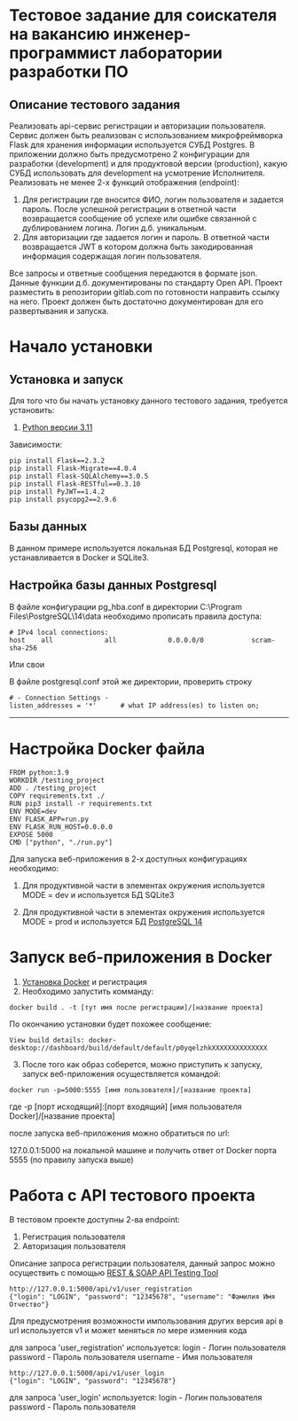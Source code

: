 # Тестовое задание для соискателя на вакансию инженер-программист лаборатории разработки ПО



## Описание тестового задания

Реализовать api-сервис регистрации и авторизации пользователя.
Сервис должен быть реализован с использованием микрофреймворка Flask для хранения информации используется  СУБД Postgres.
В приложении должно быть предусмотрено 2 конфигурации для разработки (development) и для продуктовой версии (production), какую СУБД использовать для development на усмотрение Исполнителя.
Реализовать не менее 2-х функций отображения (endpoint):

1) Для регистрации где вносится ФИО, логин пользователя и задается пароль. После успешной регистрации в ответной части возвращается сообщение об успехе или ошибке связанной с дублированием логина. Логин д.б. уникальным.
2) Для авторизации где задается логин и пароль. В ответной части возвращается JWT в котором должна быть закодированная информация содержащая логин пользователя.

Все запросы и ответные сообщения передаются в формате json.
Данные функции д.б. документированы по стандарту Open API.
Проект разместить в репозитории gitlab.com по готовности направить ссылку на него.
Проект должен быть достаточно документирован для его развертывания и запуска.

# Начало установки

## Установка и запуск

Для того что бы начать установку данного тестового задания, требуется установить:

1. [Python версии 3.11](https://www.python.org/downloads/release/python-3110/)

Зависимости:
```
pip install Flask==2.3.2
pip install Flask-Migrate==4.0.4
pip install Flask-SQLAlchemy==3.0.5
pip install Flask-RESTful==0.3.10
pip install PyJWT==1.4.2
pip install psycopg2==2.9.6
```

## Базы данных
В данном примере используется локальная БД Postgresql, которая не устанавливается в Docker
и SQLite3.

## Настройка базы данных Postgresql

В файле конфигурации pg_hba.conf в директории C:\Program Files\PostgreSQL\14\data
необходимо прописать правила доступа:
```
# IPv4 local connections:
host    all             all             0.0.0.0/0            scram-sha-256
```
Или свои

В файле postgresql.conf этой же директории, проверить строку 
```
# - Connection Settings -
listen_addresses = '*'		# what IP address(es) to listen on;
```

***

# Настройка Docker файла
```
FROM python:3.9
WORKDIR /testing_project
ADD . /testing_project
COPY requirements.txt ./
RUN pip3 install -r requirements.txt
ENV MODE=dev
ENV FLASK_APP=run.py
ENV FLASK_RUN_HOST=0.0.0.0
EXPOSE 5000
CMD ["python", "./run.py"]
```

Для запуска веб-приложения в 2-х доступных конфигурациях необходимо:

1. Для продуктивной части в элементах окружения используется MODE = dev
и используется БД SQLite3

2. Для продуктивной части в элементах окружения используется MODE = prod 
и используется БД [PostgreSQL 14](https://www.enterprisedb.com/downloads/postgres-postgresql-downloads)


# Запуск веб-приложения в Docker

1. [Установка Docker](https://www.docker.com/) и регистрация
2. Необходимо запустить комманду:
```
docker build . -t [тут имя после регистрации]/[название проекта]
```

По окончанию установки будет похожее сообщение:
```
View build details: docker-desktop://dashboard/build/default/default/p0yqelzhkXXXXXXXXXXXXXX
```
3. После того как образ соберется, можно приступить к запуску, запуск веб-приложения осуществляется командой:
```
docker run -p=5000:5555 [имя пользователя]/[название проекта]
```
где -p [порт исходящий]:[порт входящий] [имя пользователя Docker]/[название проекта]

после запуска веб-приложения можно обратиться по url:

127.0.0.1:5000 на локальной машине и получить ответ от Docker порта 5555 (по правилу запуска выше)

# Работа с API тестового проекта

В тестовом проекте доступны 2-ва endpoint:
1. Регистрация пользователя
2. Авторизация пользователя

Описание запроса регистрации пользователя, данный запрос можно осуществить с помощью 
[REST & SOAP API Testing Tool](reqbin.com)

```
http://127.0.0.1:5000/api/v1/user_registration
{"login": "LOGIN", "password": "12345678", "username": "Фамилия Имя Отчество"}
```

Для предусмотрения возможности импользования других версия api в url используется v1 и может меняться по мере изменния кода

для запроса 'user_registration' используется:
login - Логин пользователя
password - Пароль пользователя
username - Имя пользователя

```
http://127.0.0.1:5000/api/v1/user_login
{"login": "LOGIN", "password": "12345678"}
```

для запроса 'user_login' используется:
login - Логин пользователя
password - Пароль пользователя

